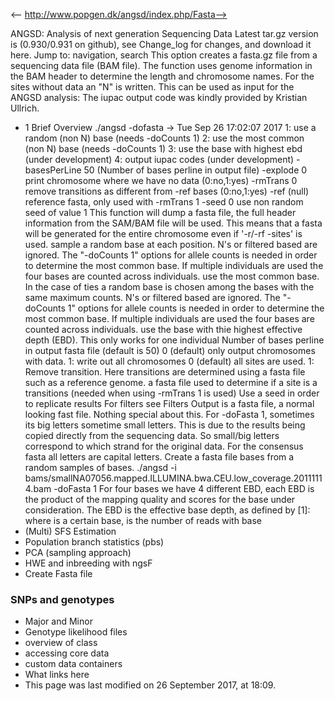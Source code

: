 <-- http://www.popgen.dk/angsd/index.php/Fasta-->

ANGSD: Analysis of next generation Sequencing Data
Latest tar.gz version is (0.930/0.931 on github), see Change_log for changes, and download it  here.
Jump to: navigation, search
This option creates a fasta.gz file from a sequencing data file (BAM file). The function uses genome information in the BAM header to determine the length and chromosome names. For the sites without data an "N" is written.
This can be used as input for the ANGSD analysis:
The iupac output code was kindly provided by Kristian Ullrich.
* 1 Brief Overview
./angsd -dofasta 	-> Tue Sep 26 17:02:07 2017
1: use a random (non N) base (needs -doCounts 1)
2: use the most common (non N) base (needs -doCounts 1)
3: use the base with highest ebd (under development) 
4: output iupac codes (under development) 
-basesPerLine	50	(Number of bases perline in output file)
-explode	0	 print chromosome where we have no data (0:no,1:yes)
-rmTrans	0	 remove transitions as different from -ref bases (0:no,1:yes)
-ref	(null)	 reference fasta, only used with -rmTrans 1
-seed	0	 use non random seed of value 1
This function will dump a fasta file, the full header information from the SAM/BAM file will be used. This means that a fasta will be generated for the entire chromosome even if '-r/-rf -sites' is used.
sample a random base at each position. N's or filtered based are ignored. The "-doCounts 1" options for allele counts is needed in order to determine the most common base. If multiple individuals are used the four bases are counted across individuals. 
use the most common base. In the case of ties a random base is chosen among the bases with the same maximum counts. N's or filtered based are ignored. The "-doCounts 1" options for allele counts is needed in order to determine the most common base. If multiple individuals are used the four bases are counted across individuals. 
use the base with thie highest effective depth (EBD). This only works for one individual
Number of bases perline in output fasta file (default is 50)
0 (default) only output chromosomes with data. 1: write out all chromosomes
0 (default) all sites are used. 1: Remove transition. Here transitions are determined using a fasta file such as a reference genome.
a fasta file used to determine if a site is a transitions (needed when using -rmTrans 1 is used)
Use a seed in order to replicate results
For filters see Filters
Output is a fasta file, a normal looking fast file. Nothing special about this. For -doFasta 1, sometimes its big letters sometime small letters. This is due to the results being copied directly from the sequencing data. So small/big letters correspond to which strand for the original data. For the consensus fasta all letters are capital letters.
Create a fasta file bases from a random samples of bases.
./angsd -i bams/smallNA07056.mapped.ILLUMINA.bwa.CEU.low_coverage.20111114.bam -doFasta 1
For four bases we have 4 different EBD, each EBD is the product of the mapping quality and scores for the base under consideration. The EBD is the effective base depth, as defined by [1]:
where  is a certain base,  is the number of reads with base
* (Multi) SFS Estimation
* Population branch statistics (pbs)
* PCA (sampling approach)
* HWE and inbreeding with ngsF
* Create Fasta file
### SNPs and genotypes
* Major and Minor
* Genotype likelihood files
* overview of class
* accessing core data
* custom data containers
* What links here
* This page was last modified on 26 September 2017, at 18:09.